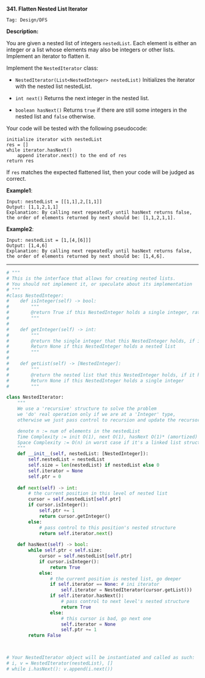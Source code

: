 **341. Flatten Nested List Iterator**

```Tag: Design/DFS```

**Description:**

You are given a nested list of integers ```nestedList```. Each element is either an integer or a list whose elements may also be integers or other lists. Implement an iterator to flatten it.

Implement the ```NestedIterator``` class:

+ ```NestedIterator(List<NestedInteger> nestedList)``` Initializes the iterator with the nested list nestedList.

+ ```int next()``` Returns the next integer in the nested list.

+ ```boolean hasNext()``` Returns ```true``` if there are still some integers in the nested list and ```false``` otherwise.

Your code will be tested with the following pseudocode:

	initialize iterator with nestedList
	res = []
	while iterator.hasNext()
    	append iterator.next() to the end of res
	return res

If ```res``` matches the expected flattened list, then your code will be judged as correct.

**Example1**:

	Input: nestedList = [[1,1],2,[1,1]]
	Output: [1,1,2,1,1]
	Explanation: By calling next repeatedly until hasNext returns false, the order of elements returned by next should be: [1,1,2,1,1].
 
**Example2**:

	Input: nestedList = [1,[4,[6]]]
	Output: [1,4,6]
	Explanation: By calling next repeatedly until hasNext returns false, the order of elements returned by next should be: [1,4,6].


-----------

```python
# """
# This is the interface that allows for creating nested lists.
# You should not implement it, or speculate about its implementation
# """
#class NestedInteger:
#    def isInteger(self) -> bool:
#        """
#        @return True if this NestedInteger holds a single integer, rather than a nested list.
#        """
#
#    def getInteger(self) -> int:
#        """
#        @return the single integer that this NestedInteger holds, if it holds a single integer
#        Return None if this NestedInteger holds a nested list
#        """
#
#    def getList(self) -> [NestedInteger]:
#        """
#        @return the nested list that this NestedInteger holds, if it holds a nested list
#        Return None if this NestedInteger holds a single integer
#        """

class NestedIterator:
    """
    We use a 'recursive' structure to solve the problem
    we 'do' real operation only if we are at a 'Integer' type,
    otherwise we just pass control to recursion and update the recursor

    denote n := num of elements in the nestedList
    Time Complexity := init O(1), next O(1), hasNext O(1)* (amortized)
    Space Complexity := O(n) in worst case if it's a linked list structure
    """
    def __init__(self, nestedList: [NestedInteger]):
        self.nestedList = nestedList
        self.size = len(nestedList) if nestedList else 0
        self.iterator = None 
        self.ptr = 0
        
    def next(self) -> int:
        # the current position in this level of nested list
        cursor = self.nestedList[self.ptr]
        if cursor.isInteger():
            self.ptr += 1
            return cursor.getInteger()
        else:
            # pass control to this position's nested structure
            return self.iterator.next()
        
    def hasNext(self) -> bool:
        while self.ptr < self.size:
            cursor = self.nestedList[self.ptr]
            if cursor.isInteger():
                return True
            else:
                # the current position is nested list, go deeper
                if self.iterator == None: # ini iterator
                    self.iterator = NestedIterator(cursor.getList())
                if self.iterator.hasNext():
                    # pass control to next level's nested structure
                    return True
                else:
                    # this cursor is bad, go next one
                    self.iterator = None
                    self.ptr += 1
        return False

         

# Your NestedIterator object will be instantiated and called as such:
# i, v = NestedIterator(nestedList), []
# while i.hasNext(): v.append(i.next())
```
